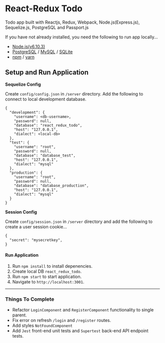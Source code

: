 # React-Redux Todo

Todo app built with Reactjs, Redux, Webpack, Node.js(Express.js), Sequelize.js, PostgreSQL and Passport.js

If you have not already installed, you need the following to run app locally...

  * [Node.js(v6.10.3)](https://nodejs.org/en/)
  * [PostgreSQL](https://www.postgresql.org/) / [MySQL](https://www.mysql.com/) / [SQLite](https://www.sqlite.org/)
  * [npm](https://www.npmjs.com/) / [yarn](https://yarnpkg.com/en/)

## Setup and Run Application

**Sequelize Config**

Create `config/config.json` in `/server` directory. Add the following to connect to local development database.

```
{
  "development": {
    "username": <db-username>,
    "password": null,
    "database": "react_redux_todo",
    "host": "127.0.0.1",
    "dialect": <local-db>
  },
  "test": {
    "username": "root",
    "password": null,
    "database": "database_test",
    "host": "127.0.0.1",
    "dialect": "mysql"
  },
  "production": {
    "username": "root",
    "password": null,
    "database": "database_production",
    "host": "127.0.0.1",
    "dialect": "mysql"
  }
}
```

**Session Config**

Create `config/session.json` in `/server` directory and add the following to create a user session cookie...

```
{
  "secret": "mysecretkey",
}
```

#### Run Application

1. Run `npm install` to install depenencies.
2. Create local DB `react_redux_todo`.
3. Run `npm start` to start application.
4. Navigate to `http://localhost:3001`.

---

### Things To Complete

* Refactor `LoginComponent` and `RegisterComponent` functionality to single parent.
* Fix error on refresh `/login` and `/register` routes.
* Add styles `NotFoundComponent`
* Add `Jest` front-end unit tests and `Supertest` back-end API endpoint tests.


